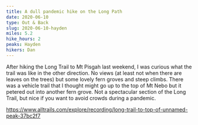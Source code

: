 ```yaml
---
title: A dull pandemic hike on the Long Path
date: 2020-06-10
type: Out & Back
slug: 2020-06-10-hayden
miles: 5.2
hike_hours: 2
peaks: Hayden
hikers: Dan
---
```


After hiking the Long Trail to Mt Pisgah last weekend, I was curious what the trail was like in the other direction. No views (at least not when there are leaves on the trees) but some lovely fern groves and steep climbs. There was a vehicle trail that I thought might go up to the top of Mt Nebo but it petered out into another fern grove. Not a spectacular section of the Long Trail, but nice if you want to avoid crowds during a pandemic.

https://www.alltrails.com/explore/recording/long-trail-to-top-of-unnamed-peak-37bc2f7
